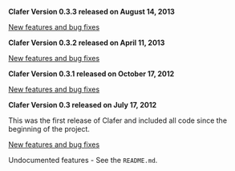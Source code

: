 **Clafer Version 0.3.3 released on August 14, 2013**

[New features and bug fixes](http://gsd.uwaterloo.ca:8888/questions/scope:all/sort:activity-desc/tags:v0.3.3,clafer/page:1/)

**Clafer Version 0.3.2 released on April 11, 2013**

[New features and bug fixes](http://gsd.uwaterloo.ca:8888/questions/scope:all/sort:activity-desc/tags:v0.3.2,clafer/page:1/)

**Clafer Version 0.3.1 released on October 17, 2012**

[New features and bug fixes](http://gsd.uwaterloo.ca:8888/questions/scope:all/sort:activity-desc/tags:v0.3.1,clafer/page:1/)

**Clafer Version 0.3 released on July 17, 2012**

This was the first release of Clafer and included all code since the beginning of the project.

[New features and bug fixes](http://gsd.uwaterloo.ca:8888/questions/scope:all/sort:activity-desc/tags:v0.3,clafer/page:1/)

Undocumented features - See the `README.md`.





